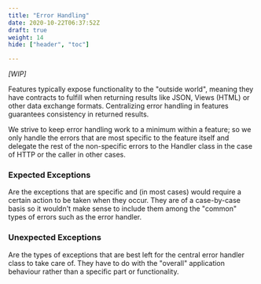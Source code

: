 ```yaml
---
title: "Error Handling"
date: 2020-10-22T06:37:52Z
draft: true
weight: 14
hide: ["header", "toc"]

---
```


*[WIP]*

Features typically expose functionality to the "outside world", meaning they have contracts to fulfill when returning results
like JSON, Views (HTML) or other data exchange formats. Centralizing error handling in features guarantees consistency in returned results.

We strive to keep error handling work to a minimum within a feature; so we only handle the errors that are most specific to the feature
itself and delegate the rest of the non-specific errors to the Handler class in the case of HTTP or the caller in other cases.

### Expected Exceptions

Are the exceptions that are specific and (in most cases) would require a certain action to be taken when they occur. They are
of a case-by-case basis so it wouldn't make sense to include them among the "common" types of errors such as the error handler.

### Unexpected Exceptions

Are the types of exceptions that are best left for the central error handler class to take care of. They have to do with the "overall"
application behaviour rather than a specific part or functionality.

